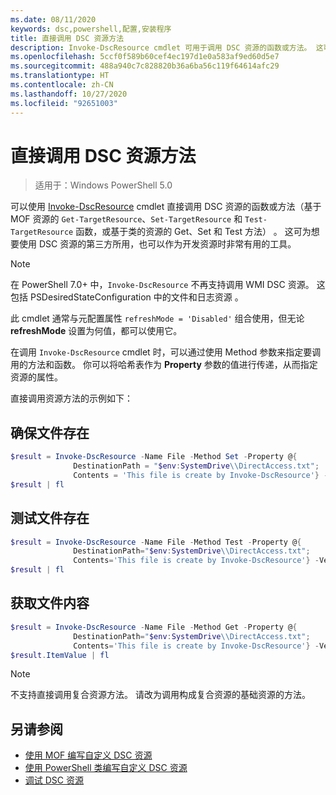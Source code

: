 ```yaml
---
ms.date: 08/11/2020
keywords: dsc,powershell,配置,安装程序
title: 直接调用 DSC 资源方法
description: Invoke-DscResource cmdlet 可用于调用 DSC 资源的函数或方法。 这可为想要使用 DSC 资源的第三方所用，也可以作为开发资源时非常有用的工具。
ms.openlocfilehash: 5ccf0f589b60cef4ec197d1e0a583af9ed60d5e7
ms.sourcegitcommit: 488a940c7c828820b36a6ba56c119f64614afc29
ms.translationtype: HT
ms.contentlocale: zh-CN
ms.lasthandoff: 10/27/2020
ms.locfileid: "92651003"
---
```

# <a name="calling-dsc-resource-methods-directly"></a>直接调用 DSC 资源方法

> 适用于：Windows PowerShell 5.0

可以使用 [Invoke-DscResource](/powershell/module/PSDesiredStateConfiguration/Invoke-DscResource) cmdlet 直接调用 DSC 资源的函数或方法（基于 MOF 资源的 `Get-TargetResource`、`Set-TargetResource` 和 `Test-TargetResource` 函数，或基于类的资源的 Get、Set 和 Test 方法）  。 这可为想要使用 DSC 资源的第三方所用，也可以作为开发资源时非常有用的工具。

> [!NOTE]
> 在 PowerShell 7.0+ 中，`Invoke-DscResource` 不再支持调用 WMI DSC 资源。 这包括 PSDesiredStateConfiguration 中的文件和日志资源  。

此 cmdlet 通常与元配置属性 `refreshMode = 'Disabled'` 组合使用，但无论 **refreshMode** 设置为何值，都可以使用它。

在调用 `Invoke-DscResource` cmdlet 时，可以通过使用 Method 参数来指定要调用的方法和函数。 你可以将哈希表作为 **Property** 参数的值进行传递，从而指定资源的属性。

直接调用资源方法的示例如下：

## <a name="ensure-a-file-is-present"></a>确保文件存在

```powershell
$result = Invoke-DscResource -Name File -Method Set -Property @{
              DestinationPath = "$env:SystemDrive\\DirectAccess.txt";
              Contents = 'This file is create by Invoke-DscResource'} -Verbose
$result | fl
```

## <a name="test-that-a-file-is-present"></a>测试文件存在

```powershell
$result = Invoke-DscResource -Name File -Method Test -Property @{
              DestinationPath="$env:SystemDrive\\DirectAccess.txt";
              Contents='This file is create by Invoke-DscResource'} -Verbose
$result | fl
```

## <a name="get-the-contents-of-file"></a>获取文件内容

```powershell
$result = Invoke-DscResource -Name File -Method Get -Property @{
              DestinationPath="$env:SystemDrive\\DirectAccess.txt";
              Contents='This file is create by Invoke-DscResource'} -Verbose
$result.ItemValue | fl
```

> [!NOTE]
> 不支持直接调用复合资源方法。 请改为调用构成复合资源的基础资源的方法。

## <a name="see-also"></a>另请参阅

- [使用 MOF 编写自定义 DSC 资源](../resources/authoringResourceMOF.md)
- [使用 PowerShell 类编写自定义 DSC 资源](../resources/authoringResourceClass.md)
- [调试 DSC 资源](../troubleshooting/debugResource.md)
